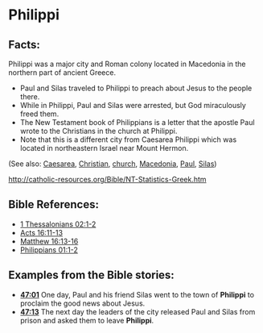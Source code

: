 # Philippi #

## Facts: ##

Philippi was a major city and Roman colony located in Macedonia in the northern part of ancient Greece.

 * Paul and Silas traveled to Philippi to preach about Jesus to the people there.
 * While in Philippi, Paul and Silas were arrested, but God miraculously freed them.
 * The New Testament book of Philippians is a letter that the apostle Paul wrote to the Christians in the church at Philippi.
 * Note that this is a different city from Caesarea Philippi which was located in northeastern Israel near Mount Hermon.
 
(See also: [Caesarea](../other/caesarea.md), [Christian](../kt/christian.md), [church](../kt/church.md), [Macedonia](../other/macedonia.md), [Paul](../other/paul.md), [Silas](../other/silas.md))

http://catholic-resources.org/Bible/NT-Statistics-Greek.htm

## Bible References: ##

* [1 Thessalonians 02:1-2](en/tn/1th/help/02/01)
* [Acts 16:11-13](en/tn/act/help/16/11)
* [Matthew 16:13-16](en/tn/mat/help/16/13)
* [Philippians 01:1-2](en/tn/php/help/01/01)

## Examples from the Bible stories: ##

 * __[47:01](en/tn/obs/help/47/01)__ One day, Paul and his friend Silas went to the town of __Philippi__ to proclaim the good news about Jesus. 
 * __[47:13](en/tn/obs/help/47/13)__ The next day the leaders of the city released Paul and Silas from prison and asked them to leave __Philippi__.
